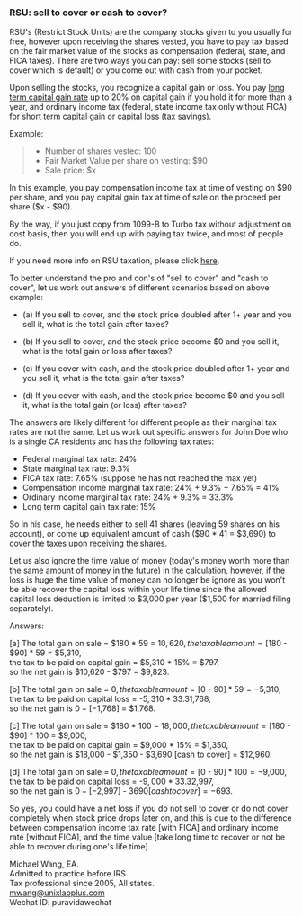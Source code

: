 ### RSU: sell to cover or cash to cover?

RSU's (Restrict Stock Units) are the company stocks given to you usually for free,
however upon receiving the shares vested, you have to pay tax based on the fair market value of
the stocks as compensation (federal, state, and FICA taxes). There are two ways you can pay:
sell some stocks (sell to cover which is  default) or you come out with cash from your pocket.

Upon selling the stocks, you recognize a capital gain or loss. You pay
[long term capital gain rate](https://en.wikipedia.org/wiki/Capital_gains_tax_in_the_United_States) up to 20%
on capital gain if you hold it for more than a year, and ordinary income tax (federal, state income tax only without
FICA) for short term capital gain or capital loss (tax savings).

Example:

> - Number of shares vested: 100
> - Fair Market Value per share on vesting: \$90
> - Sale price: \$x

In this example, you pay compensation income tax at time of vesting on \$90 per share, and
you pay capital gain tax at time of sale on the proceed per share (\$x - \$90).

By the way, if you just copy from 1099-B to Turbo tax without adjustment on cost basis, then
you will end up with paying tax twice, and most of people do.

If you need more info on RSU taxation, please click [here](https://github.com/michaelxwang/tax/blob/master/ISO-RSU-ESPP.md).

To better understand the pro and con's of "sell to cover" and "cash to cover", let us
work out answers of different scenarios based on above example:

- (a) If you sell to cover, and the stock price doubled after 1+ year and you sell it,
what is the total gain after taxes?

- (b) If you sell to cover, and the stock price become \$0 and you sell it,
what is the total gain or loss after taxes?

- (c\) If you cover with cash, and the stock price doubled after 1+ year and you sell it,
what is the total gain after taxes?

- (d) If you cover with cash, and the stock price become \$0 and you sell it,
what is the total gain (or loss) after taxes?

The answers are likely different for different people as their marginal tax rates
are not the same. Let us work out specific answers for John Doe who is a single CA
residents and has the following tax rates:

- Federal marginal tax rate: 24%
- State marginal tax rate: 9.3%
- FICA tax rate: 7.65% (suppose he has not reached the max yet)
- Compensation income marginal tax rate: 24% + 9.3% + 7.65% = 41%
- Ordinary income marginal tax rate: 24% + 9.3% = 33.3%
- Long term capital gain tax rate: 15%

So in his case, he needs either to sell 41 shares (leaving 59 shares on his account),
or come up equivalent amount of cash (\$90 * 41 = \$3,690) to cover the taxes upon receiving the shares. 

Let us also ignore the time value of money (today's money worth more than the same
amount of money in the future) in the calculation, however, if the loss is huge
the time value of money can no longer be ignore as you won't be able recover
the capital loss within your life time since the allowed capital loss deduction
is limited to \$3,000 per year (\$1,500 for married filing separately).

Answers:

[a] The total gain on sale = $180 * 59 = $10,620,  
    the taxable amount = [$180 - $90] * 59 = $5,310,  
    the tax to be paid on capital gain = $5,310 * 15% = $797,  
    so the net gain is $10,620 - $797 = $9,823.  
 
[b] The total gain on sale = $0,  
    the taxable amount = [$0 - $90] * 59 = -$5,310,  
    the tax to be paid on capital loss = -$5,310 * 33.3% = -$1,768,  
    so the net gain is $0 - [-$1,768] = $1,768.  
 
[c] The total gain on sale = $180 * 100 = $18,000,  
    the taxable amount = [$180 - $90] * 100 = $9,000,  
    the tax to be paid on capital gain = $9,000 * 15% = $1,350,  
    so the net gain is $18,000 - $1,350 - $3,690 [cash to cover] = $12,960.  
 
[d] The total gain on sale = $0,  
    the taxable amount = [$0 - $90] * 100 = -$9,000,  
    the tax to be paid on capital loss = -$9,000 * 33.3% = -$2,997,  
    so the net gain is $0 - [-$2,997] - $3690 [cash to cover] = -$693.
 
So yes, you could have a net loss if you do not sell to cover or do not
cover completely when stock price drops later on, and this is due to
the difference between compensation income tax rate [with FICA] and
ordinary income rate [without FICA], and the time value [take long time
to recover or not be able to recover during one's life time].

Michael Wang, EA.  
Admitted to practice before IRS.  
Tax professional since 2005, All states.  
mwang@unixlabplus.com  
Wechat ID: puravidawechat
